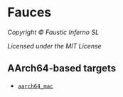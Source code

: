 # Fauces

*Copyright © Faustic Inferno SL*

*Licensed under the MIT License*

## AArch64-based targets

* [`aarch64_mac`](aarch64_mac.md)
